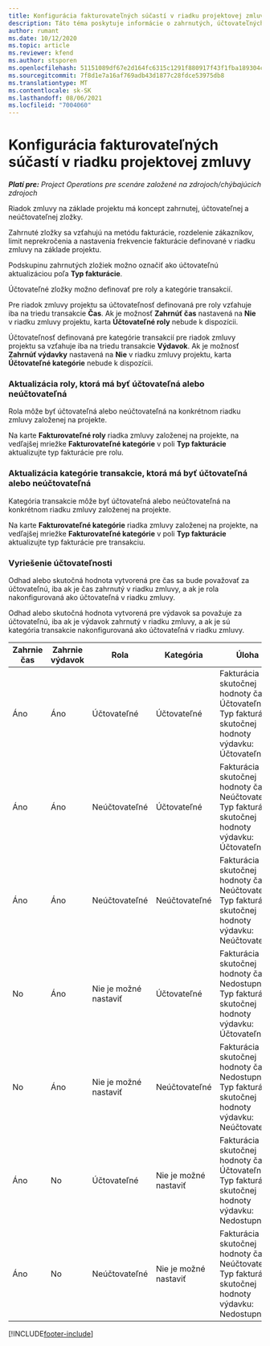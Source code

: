 ```yaml
---
title: Konfigurácia fakturovateľných súčastí v riadku projektovej zmluvy
description: Táto téma poskytuje informácie o zahrnutých, účtovateľných a neúčtovateľných zložkách v riadkoch zmluvy.
author: rumant
ms.date: 10/12/2020
ms.topic: article
ms.reviewer: kfend
ms.author: stsporen
ms.openlocfilehash: 51151089df67e2d164fc6315c1291f880917f43f1fba189304cb305ea973cecb
ms.sourcegitcommit: 7f8d1e7a16af769adb43d1877c28fdce53975db8
ms.translationtype: MT
ms.contentlocale: sk-SK
ms.lasthandoff: 08/06/2021
ms.locfileid: "7004060"
---
```

# <a name="configure-chargeable-components-of-a-project-contract-line"></a>Konfigurácia fakturovateľných súčastí v riadku projektovej zmluvy

_**Platí pre:** Project Operations pre scenáre založené na zdrojoch/chýbajúcich zdrojoch_

Riadok zmluvy na základe projektu má koncept zahrnutej, účtovateľnej a neúčtovateľnej zložky.

Zahrnuté zložky sa vzťahujú na metódu fakturácie, rozdelenie zákazníkov, limit neprekročenia a nastavenia frekvencie fakturácie definované v riadku zmluvy na základe projektu.

Podskupinu zahrnutých zložiek možno označiť ako účtovateľnú aktualizáciou poľa **Typ fakturácie**.

Účtovateľné zložky možno definovať pre roly a kategórie transakcií.

Pre riadok zmluvy projektu sa účtovateľnosť definovaná pre roly vzťahuje iba na triedu transakcie **Čas**. Ak je možnosť **Zahrnúť čas** nastavená na **Nie** v riadku zmluvy projektu, karta **Účtovateľné roly** nebude k dispozícii.

Účtovateľnosť definovaná pre kategórie transakcií pre riadok zmluvy projektu sa vzťahuje iba na triedu transakcie **Výdavok**. Ak je možnosť **Zahrnúť výdavky** nastavená na **Nie** v riadku zmluvy projektu, karta **Účtovateľné kategórie** nebude k dispozícii.

### <a name="update-a-role-to-be-chargeable-or-non-chargeable"></a>Aktualizácia roly, ktorá má byť účtovateľná alebo neúčtovateľná

Rola môže byť účtovateľná alebo neúčtovateľná na konkrétnom riadku zmluvy založenej na projekte.

Na karte **Fakturovateľné roly** riadka zmluvy založenej na projekte, na vedľajšej mriežke **Fakturovateľné kategórie** v poli **Typ fakturácie** aktualizujte typ fakturácie pre rolu.

### <a name="update-a-transaction-category-to-be-chargeable-or-non-chargeable"></a>Aktualizácia kategórie transakcie, ktorá má byť účtovateľná alebo neúčtovateľná

Kategória transakcie môže byť účtovateľná alebo neúčtovateľná na konkrétnom riadku zmluvy založenej na projekte.

Na karte **Fakturovateľné kategórie** riadka zmluvy založenej na projekte, na vedľajšej mriežke **Fakturovateľné kategórie** v poli **Typ fakturácie** aktualizujte typ fakturácie pre transakciu.

### <a name="resolve-chargeability"></a>Vyriešenie účtovateľnosti

Odhad alebo skutočná hodnota vytvorená pre čas sa bude považovať za účtovateľnú, iba ak je čas zahrnutý v riadku zmluvy, a ak je rola nakonfigurovaná ako účtovateľná v riadku zmluvy.

Odhad alebo skutočná hodnota vytvorená pre výdavok sa považuje za účtovateľnú, iba ak je výdavok zahrnutý v riadku zmluvy, a ak je sú kategória transakcie nakonfigurovaná ako účtovateľná v riadku zmluvy.

| Zahrnie čas | Zahrnie výdavok | Rola | Kategória | Úloha |
| --- | --- | --- | --- | --- |
| Áno | Áno | Účtovateľné | Účtovateľné | Fakturácia skutočnej hodnoty času: Účtovateľné </br>Typ fakturácie skutočnej hodnoty výdavku: Účtovateľné |
| Áno | Áno | Neúčtovateľné | Účtovateľné | Fakturácia skutočnej hodnoty času: Neúčtovateľné </br>Typ fakturácie skutočnej hodnoty výdavku: Účtovateľné |
| Áno | Áno | Neúčtovateľné | Neúčtovateľné | Fakturácia skutočnej hodnoty času: Neúčtovateľné </br>Typ fakturácie skutočnej hodnoty výdavku: Neúčtovateľné |
| No | Áno | Nie je možné nastaviť | Účtovateľné | Fakturácia skutočnej hodnoty času: Nedostupné </br>Typ fakturácie skutočnej hodnoty výdavku: Účtovateľné |
| No | Áno | Nie je možné nastaviť | Neúčtovateľné | Fakturácia skutočnej hodnoty času: Nedostupné </br>Typ fakturácie skutočnej hodnoty výdavku: Neúčtovateľné |
| Áno | No | Účtovateľné | Nie je možné nastaviť | Fakturácia skutočnej hodnoty času: Účtovateľné </br>Typ fakturácie skutočnej hodnoty výdavku: Nedostupné |
| Áno | No | Neúčtovateľné | Nie je možné nastaviť | Fakturácia skutočnej hodnoty času: Neúčtovateľné </br> Typ fakturácie skutočnej hodnoty výdavku: Nedostupné |


[!INCLUDE[footer-include](../includes/footer-banner.md)]
